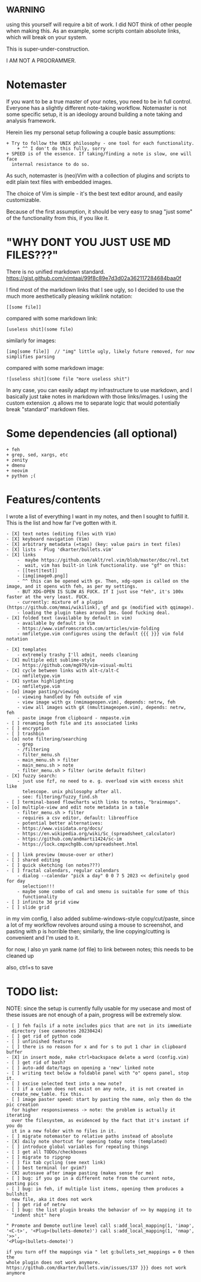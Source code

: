## WARNING
using this yourself will require a bit of work. I did NOT think of other people
when making this. As an example, some scripts contain absolute links, which will
break on your system.

This is super-under-construction.

I AM NOT A PRGORAMMER.

# Notemaster

If you want to be a true master of your notes, you need to be in full control.
Everyone has a slightly different note-taking workflow. Notemaster is not some
specific setup, it is an ideology around building a note taking and analysis
framework.

Herein lies my personal setup following a couple basic assumptions:

    + Try to follow the UNIX philosophy - one tool for each functionality.
        + ^^ I don't do this fully, sorry
    + SPEED is of the essence. If taking/finding a note is slow, one will face
      internal resistance to do so.

As such, notemaster is (neo)Vim with a collection of plugins and scripts to edit
plain text files with embedded images.

The choice of Vim is simple - it's the best text editor around, and easily
customizable.

Because of the first assumption, it should be very easy to snag "just some" of
the functionality from this, if you like it.

# "WHY DONT YOU JUST USE MD FILES???"

There is no unified markdown standard.
https://gist.github.com/vimtaai/99f8c89e7d3d02a362117284684baa0f

I find most of the markdown links that I see ugly, so I decided to use the
much more aesthetically pleasing wikilink notation:

    [[some file]]

compared with some markdown link:

    [useless shit](some file)

similarly for images:

    [img[some file]]  // "img" little ugly, likely future removed, for now
    simplifies parsing

compared with some markdown image:

    ![useless shit](some file "more useless shit")

In any case, you can easily adapt my infrastructure to use markdown, and I
basically just take notes in markdown with those links/images. I using the custom
extension .q allows me to separate logic that would potentially break "standard"
markdown files.

# Some dependencies (all optional)
    + feh
    + grep, sed, xargs, etc
    + zenity
    + dmenu
    + neovim
    + python ;(

# Features/contents
I wrote a list of everything I want in my notes, and then I sought to fulfill
it. This is the list and how far I've gotten with it.

	- [X] text notes (editing files with Vim)
	- [X] keyboard navigation (Vim)
	- [X] arbitrary metadata (=tags) (key: value pairs in text files)
	- [X] lists - Plug 'dkarter/bullets.vim'
	- [X] links
		-  maybe https://github.com/aklt/rel.vim/blob/master/doc/rel.txt
		-  wait, vim has built-in link functionality. use "gf" on this:
		- [[test|test]]
		- [img[image0.png]]
		- ^^ this can be opened with gx. Then, xdg-open is called on the image, and it opens with feh, as per my settings.
		- BUT XDG-OPEN IS SLOW AS FUCK. If I just use "feh", it's 100x faster at the very least. FUCK.
		- currently: mixture of a plugin (https://github.com/mmai/wikilink), gf and gx (modified with qqimage).
		- loading the plugin takes around 1ms. Good fucking deal.
	- [X] folded text (available by default in vim) 
	    - available by default in Vim
	    - https://www.vimfromscratch.com/articles/vim-folding
	    - nmfiletype.vim configures using the default {{{ }}} vim fold notation
	      
	- [X] templates
	    - extremely trashy I'll admit, needs cleaning
	- [X] multiple edit sublime-style
	    - https://github.com/mg979/vim-visual-multi
	- [X] cycle between links with alt-c/alt-C
	    - nmfiletype.vim
	- [X] syntax highlighting
		- nmfiletype.vim
	- [o] image pasting/viewing
	    - viewing handled by feh outside of vim
	    - view image with gx (nmimageopen.vim), depends: netrw, feh
	    - view all images with gX (nmultimageopen.vim), depends: netrw, feh
	    - paste image from clipboard - nmpaste.vim
	- [ ] renaming both file and its associated links
	- [ ] encryption
	- [ ] trashbin
	- [o] note filtering/searching
	    - grep
	    - /filtering
	    - filter_menu.sh
	    - main_menu.sh > filter
	    - main_menu.sh > note
	    - filter_menu.sh > filter (write default filter)
	- [X] fuzzy search: 
	    - just use fzf, no need to e. g. overload vim with excess shit like
	      telescope. unix philosophy after all.
	    - see: filtering/fuzzy_find.sh
	- [ ] terminal-based flowcharts with links to notes, "brainmaps".
	- [o] multiple-view and edit note metadata in a table
	    - filter_menu.sh > filter
		- requires a csv editor, default: libreoffice
		- potential better alternatives:
		- https://www.visidata.org/docs/
		- https://en.wikipedia.org/wiki/Sc_(spreadsheet_calculator)
		- https://github.com/andmarti1424/sc-im
		- https://lock.cmpxchg8b.com/spreadsheet.html

	- [ ] link preview (mouse-over or other)
	- [ ] shared editing
	- [ ] quick sketching (on notes???)
	- [ ] fractal calendars, regular calendars
	    - dialog --calendar "pick a day" 0 0 7 5 2023 << definitely good for day
	      selection!!!
	    - maybe some combo of cal and smenu is suitable for some of this
	      functionality
	- [ ] infinite 3d grid view
	- [ ] slide grid

in my vim config, I also added sublime-windows-style copy/cut/paste, since a lot of my
workflow revolves around using a mouse to screenshot, and pasting with p is
horrible then; similarly, the line copying/cutting is convenient and I'm used to
it.

for now, I also yn yank name (of file) to link between notes; this needs to be
cleaned up

also, ctrl+s to save

# TODO list: 

NOTE: since the setup is currently fully usable for my usecase and most of these
issues are not enough of a pain, progress will be extremely slow.

    - [ ] feh fails if a note includes pics that are not in its immediate
      directory (see camonotes 20230424)
    - [ ] get rid of python code
    - [ ] unfinished features
    - [ ] there is no reason for x and for s to put 1 char in clipboard buffer
    - [X] in insert mode, make ctrl+backspace delete a word (config.vim)
    - [ ] get rid of bash?
    - [ ] auto-add date/tags on opening a 'new' linked note
    - [ ] writing text below a foldable panel with "o" opens panel, stop it.
    - [ ] excise selected text into a new note?
    - [ ] if a column does not exist on any note, it is not created in
      create_new_table. fix this.
    - [ ] image paster speed: start by pasting the name, only then do the pic creation
      for higher responsiveness -> note: the problem is actually it iterating
      over the filesystem, as evidenced by the fact that it's instant if you do
      it in a new folder with no files in it.
    - [ ] migrate notemaster to relative paths instead of absolute
    - [X] daily note shortcut for opening today note (templated)
    - [ ] introduce global variables for repeating things
    - [ ] get all TODOs/checkboxes
    - [ ] migrate to ripgrep
    - [ ] fix tab cycling (see next link)
    - [ ] best terminal (or gvim?)
    - [X] autosave after image pasting (makes sense for me)
    - [ ] bug: if you go in a different note from the current note, pasting pics
    - [ ] bug: in feh, if multiple list items, opening them produces a bullshit
      new file, aka it does not work
    - [ ] get rid of netrw
    - [ ] bug: the list plugin breaks the behavior of >> by mapping it to
      "indent shit" here 

    " Promote and Demote outline level call s:add_local_mapping(1, 'imap',
    '<C-t>', '<Plug>(bullets-demote)') call s:add_local_mapping(1, 'nmap', '>>',
    '<Plug>(bullets-demote)')
    
    if you turn off the mappings via " let g:bullets_set_mappings = 0 then the
    whole plugin does not work anymore.
    https://github.com/dkarter/bullets.vim/issues/137 }}} does not work anymore
